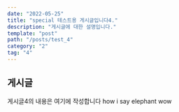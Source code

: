 ```yaml
---
date: "2022-05-25"
title: "special 테스트용 게시글입니다4."
description: "게시글에 대한 설명입니다."
template: "post"
path: "/posts/test_4"
category: "2"
tag: "4"
---
```


## 게시글

게시글4의 내용은 여기에 작성합니다
how i say
elephant
wow